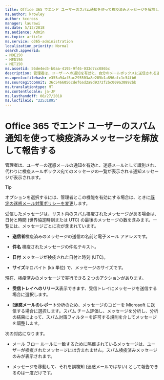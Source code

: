 ```yaml
---
title: Office 365 でエンド ユーザーのスパム通知を使って検疫済みメッセージを解放して報告する
ms.author: krowley
author: kccross
manager: laurawi
ms.date: 5/12/2018
ms.audience: Admin
ms.topic: article
ms.service: o365-administration
localization_priority: Normal
search.appverid:
- MOE150
- MED150
- MET150
ms.assetid: 56de4ed5-b0aa-4195-9f46-033d7cc086bc
description: 管理者は、ユーザーへの通知を有効と、自分のメールボックスに送信される迷惑メール、一括、またはフィッシング詐欺メールとして識別されたメッセージの一覧が表示される通知メッセージが表示されます。解放するか、通知された後にメッセージを報告します。
ms.openlocfilehash: e355a94af5ac295503a8e205b1a896afc1c54fb6
ms.sourcegitcommit: 36c5466056cdef6ad2a8d9372f2bc009a30892bb
ms.translationtype: MT
ms.contentlocale: ja-JP
ms.lasthandoff: 08/27/2018
ms.locfileid: "22531895"
---
```

# <a name="use-user-spam-notifications-to-release-and-report-quarantined-messages-in-office-365"></a>Office 365 でエンド ユーザーのスパム通知を使って検疫済みメッセージを解放して報告する

管理者は、ユーザーの迷惑メールの通知を有効と、迷惑メールとして識別され、代わりに検疫メールボックス宛てのメッセージの一覧が表示される通知メッセージが表示されます。
  
> [!TIP]
> オプションを選択するには、管理者とこの機能を有効にする場合は、ときに[既定の迷惑メール対策ポリシーを変更](https://go.microsoft.com/fwlink/?LinkId=800313)します。 
  
受信したメッセージは、リスト内のスパム検疫されたメッセージがある場合は、日付と時間 (世界協定時刻または UTC) の最後のメッセージの数を含みます。一覧には、メッセージごとに次が含まれています。
  
- **送信者**検疫済みのメッセージの送信の名前と電子メール アドレスです。 
    
- **件名** 検疫されたメッセージの件名テキスト。 
    
- **日付** メッセージが検疫された日付と時刻 (UTC)。 
    
- **サイズ**キロバイト (kb 単位) で、メッセージのサイズです。 
    
現在、検疫済みのメッセージで実行できる 2 つのアクションがあります。
  
- **受信トレイへのリリース**表示できます、受信トレイにメッセージを送信する場合に選択します。 
    
- **[迷惑メールのレポート**分析のため、メッセージのコピーを Microsoft に送信する場合に選択します。スパム チーム評価し、メッセージを分析し、分析の結果によって、スパム対策フィルターを許可する規則を介してメッセージを調整します。 
    
次の対応になります。
  
- メール フロー ルールに一致するために隔離されているメッセージは、ユーザーが検疫されたメッセージには含まれません。スパム検疫済みメッセージのみが表示されます。
    
- メッセージを移動して、それを誤検知 (迷惑メールではない) として報告できるのは一度だけです。
    

